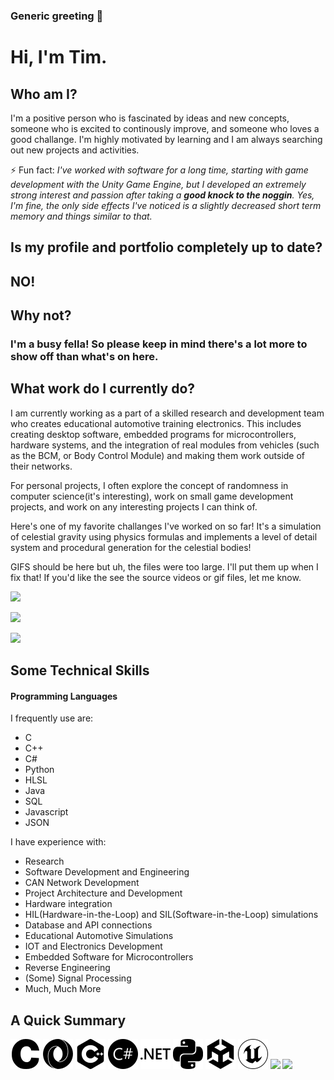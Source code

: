 ### Generic greeting 👋

<!--
**GroggyAlgorithm/GroggyAlgorithm** is a ✨ _special_ ✨ repository because its `README.md` (this file) appears on your GitHub profile.

Here are some ideas to get you started:

- 🔭 I’m currently working on ...
- 🌱 I’m currently learning ...
- 👯 I’m looking to collaborate on ...
- 🤔 I’m looking for help with ...
- 💬 Ask me about ...
- 📫 How to reach me: ...
- 😄 Pronouns: ...
- ⚡ Fun fact: ...
- 
- assets/
-->


# Hi, I'm Tim.


## Who am I?


I'm a positive person who is fascinated by ideas and new concepts, someone who is excited to continously improve, and someone who loves a good challange. I'm highly motivated by learning and I am always searching out new projects and activities.



⚡ Fun fact: *I've worked with software for a long time, starting with game development with the Unity Game Engine, but I developed an extremely strong interest and passion after taking a **good knock to the noggin**. Yes, I'm fine, the only side effects I've noticed is a slightly decreased short term memory and things similar to that.*




## Is my profile and portfolio completely up to date?


## NO!


## Why not?


### I'm a busy fella! So please keep in mind there's a lot more to show off than what's on here.


## What work do I currently do?


I am currently working as a part of a skilled research and development team who creates educational automotive training electronics. This includes creating desktop software, embedded programs for microcontrollers, hardware systems, and the integration of real modules from vehicles (such as the BCM, or Body Control Module) and making them work outside of their networks.


For personal projects, I often explore the concept of randomness in computer science(it's interesting), work on small game development projects, and work on any interesting projects I can think of.




Here's one of my favorite challanges I've worked on so far! It's a simulation of celestial gravity using physics formulas and implements a level of detail system and procedural generation for the celestial bodies! 


GIFS should be here but uh, the files were too large. I'll put them up when I fix that! If you'd like the see the source videos or gif files, let me know.



![](assets/rotation_lod.gif)


![](assets/roation_with_guide2.gif)


![](assets/rotation_w_guides_1.gif)





## Some Technical Skills


#### Programming Languages


I frequently use are: 

* C
* C++
* C#
* Python
* HLSL
* Java
* SQL
* Javascript
* JSON



I have experience with:


* Research
* Software Development and Engineering
* CAN Network Development
* Project Architecture and Development
* Hardware integration
* HIL(Hardware-in-the-Loop) and SIL(Software-in-the-Loop) simulations
* Database and API connections
* Educational Automotive Simulations
* IOT and Electronics Development
* Embedded Software for Microcontrollers
* Reverse Engineering
* (Some) Signal Processing
* Much, Much More




## A Quick Summary



![](assets/c.svg)
![](assets/json.svg)
![](assets/cplusplus.svg)
![](assets/csharp.svg)
![](assets/dotnet.svg)
![](assets/python.svg)
![](assets/unity.svg)
![](assets/unrealengine.svg)
![](assets/godot.svg)
![](https://upload.wikimedia.org/wikipedia/commons/5/51/Atmel_logo.svg)


